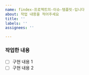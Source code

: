 ```yaml
---
name: findex-프로젝트의-이슈-템플릿-입니다
about: 작업 내용을 적어주세요
title: ''
labels: ''
assignees: ''

---
```

### 작업한 내용
- [ ] 구현 내용 1
- [ ] 구현 내용 2

